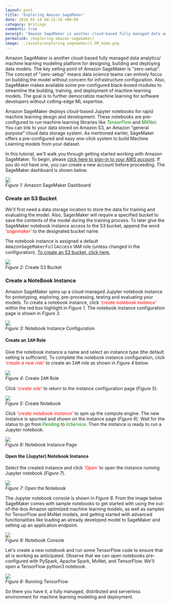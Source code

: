 ```yaml
---
layout: post
title: 'Exploring Amazon SageMaker'
date: 2018-01-14 04:15:19 +00:00
category: Writings
comments: true
excerpt: "Amazon SageMaker is another cloud-based fully managed data analytics/ machine learning modeling platform for designing, building and deploying data models. The key selling point of Amazon SageMaker is \"zero-setup\". This post takes a tour through spinning up a SageMaker notebook instance for data analytics/ modeling learning models."
permalink: /exploring-amazon-sagemaker/
image: ../assets/exploring_sagemaker/1.SM_home.png
---
```


Amazon SageMaker is another cloud-based fully managed data analytics/ machine learning modeling platform for designing, building and deploying data models. The key selling point of Amazon SageMaker is "zero-setup". The concept of "zero-setup" means data science teams can entirely focus on building the model without concern for infrastructure configuration. Also, SageMaker makes available some pre-configured black-boxed modules to streamline the building, training, and deployment of machine learning models. The goal is to further democratize machine learning for software developers without cutting-edge ML expertise.

Amazon SageMaker deploys cloud-based Jupyter notebooks for rapid machine learning design and development. These notebooks are pre-configured to run machine learning libraries like <span style="font-style: italic; color:green">TensorFlow</span> and <span style="font-style: italic; color:green">MXNet</span>. You can link to your data stored on Amazon S3, an Amazon "general purpose" cloud data storage system. As mentioned earlier, SageMaker offers a pre-configured and easy one-click system to build Machine Learning models from your dataset.

In this tutorial, we'll walk you through getting started working with Amazon SageMaker. To begin, please [click here to sign-in to your AWS account](https://console.aws.amazon.com/sagemaker). If you do not have one, you can create a new account before proceeding. The SageMaker dashboard is shown below.

<div class="imgcap">
<img src="../assets/exploring_sagemaker/1.SM_home.png">
<div class="thecap"><span style="font-style: italic">Figure 1: </span>Amazon SageMaker Dashboard</div>
</div>

### Create an S3 Bucket
We'll first need a data storage location to store the data for training and evaluating the model. Also, SagerMaker will require a specified bucket to save the contents of the model during the training process. To later give the SageMaker notebook instance access to the S3 bucket, append the word <span style="font-style: italic; color:red">'sagemaker'</span> to the designated bucket name.

The notebook instance is assigned a default <span style="font-family: Courier New,Courier,Lucida Sans Typewriter,Lucida Typewriter,monospace">AmazonSageMakerFullAccess</span> IAM role (unless changed in the configuration). [To create an S3 bucket, click here.](https://console.aws.amazon.com/s3/)

<div class="imgcap">
<img src="../assets/exploring_sagemaker/3.create_S3_bucket.png">
<div class="thecap"><span style="font-style: italic">Figure 2: </span>Create S3 Bucket</div>
</div>

### Create a NoteBook Instance
Amazon SageMaker spins up a cloud-managed Jupyter notebook instance for prototyping, exploring, pre-processing, testing and evaluating your models. To create a notebook instance, click <span style="font-style: italic; color:red">'create notebook instance'</span> within the red box highlight in *Figure 1*. The notebook instance configuration page is shown in *Figure 3*.

<div class="imgcap">
<img src="../assets/exploring_sagemaker/2.instance_configuration.png">
<div class="thecap"><span style="font-style: italic">Figure 3: </span>Notebook Instance Configuration</div>
</div>

#### Create an <span style="font-family: Courier New,Courier,Lucida Sans Typewriter,Lucida Typewriter,monospace">IAM</span> Role
Give the notebook instance a name and select an instance type (the default setting is sufficient). To complete the notebook instance configuration, click <span style="font-style: italic; color:red">'create a new role'</span> to create an <span style="font-family: Courier New,Courier,Lucida Sans Typewriter,Lucida Typewriter,monospace">IAM</span> role as shown in *Figure 4* below.

<div class="imgcap">
<img src="../assets/exploring_sagemaker/4.create_IAM.png">
<div class="thecap"><span style="font-style: italic">Figure 4: </span>Create <span style="font-family: Courier New,Courier,Lucida Sans Typewriter,Lucida Typewriter,monospace">IAM</span> Role</div>
</div>

Click <span style="font-style: italic; color:red">'create role'</span> to return to the instance configuration page (*Figure 5*).

<div class="imgcap">
<img src="../assets/exploring_sagemaker/5.create_notebook.png">
<div class="thecap"><span style="font-style: italic">Figure 5: </span>Create Notebook</div>
</div>

Click <span style="font-style: italic; color:red">'create notebook instance'</span> to spin up the compute engine. The new instance is spurned and shown on the instance page (*Figure 6*). Wait for the status to go from <span style="font-style: italic; color:green">Pending</span> to <span style="font-style: italic; color:green">InService</span>. Then the instance is ready to run a Jupyter notebook.

<div class="imgcap">
<img src="../assets/exploring_sagemaker/6.notebook_instance.png">
<div class="thecap"><span style="font-style: italic">Figure 6: </span>Notebook Instance Page</div>
</div>

#### Open the (Jupyter) Notebook Instance
Select the created instance and click <span style="font-style: italic; color:red">'Open'</span> to open the instance running Jupyter notebook (*Figure 7*).

<div class="imgcap">
<img src="../assets/exploring_sagemaker/7.open_the_notebook.png">
<div class="thecap"><span style="font-style: italic">Figure 7: </span>Open the Notebook</div>
</div>

The Jupyter notebook console is shown in *Figure 8*. From the image below SageMaker comes with sample notebooks to get started with using the out-of-the-box Amazon optimized machine learning models, as well as samples for TensorFlow and MxNet models, and getting started with advanced functionalities like loading an already developed model to SageMaker and setting up an application endpoint.

<div class="imgcap">
<img src="../assets/exploring_sagemaker/8.notebook_console.png">
<div class="thecap"><span style="font-style: italic">Figure 8: </span>Notebook Console</div>
</div>

Let's create a new notebook and run some TensorFlow code to ensure that all is working as anticipated. Observe that we can open notebooks pre-configured with PySpark, Apache Spark, MxNet, and TensorFlow. We'll open a TensorFlow python3 notebook.

<div class="imgcap">
<img src="../assets/exploring_sagemaker/9.running_tensorflow.png">
<div class="thecap"><span style="font-style: italic">Figure 8: </span>Running TensorFlow</div>
</div>

So there you have it, a fully managed, distributed and serverless environment for machine learning modeling and deployment.